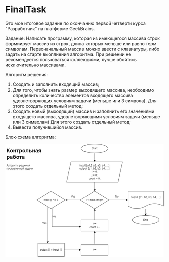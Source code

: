 # FinalTask
Это мое итоговое задание по окончанию первой четверти курса "Разработчик" на платформе GeekBrains.

Задание:
Написать программу, которая из имеющегося массива строк формиирует массив из строк, длина которых меньше или равно терм символам.
Первоначальный массив можно ввести с клавиатуры, либо задать на старте выоплнения алгоритма. При решении не рекомендуется пользоваться
коллекциями, лучше обойтись исключительно массивами.

Алгоритм решения:

1. Создать и заполнить входящий массив;
2. Для того, чтобы знать размер выходящего массива, необходимо определить количество элементов входящего массива удовлетворяющих условиям задачи (меньше или 3 символа). Для этого создать отдельный метод;
3. Создать новый (выходящий) массив и заполнить его значениями входящего массива, удовлетворяющими условиям задачи
(меньше или 3 символам) Для этого создать отдельный метод;
4. Вывести получившийся массив.

Блок-схема алгоритма:

![Блок-схема алгоритма](https://github.com/DariaStar/FinalTask/blob/main/Diagram.drawio.png?raw=true)